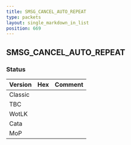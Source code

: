 ```yaml
---
title: SMSG_CANCEL_AUTO_REPEAT
type: packets
layout: single_markdown_in_list
position: 669
---
```


## SMSG_CANCEL_AUTO_REPEAT

### Status

Version    | Hex        | Comment
---------- | ---------- | ---------- 
Classic    |            |
TBC        |            |
WotLK      |            |
Cata       |            |
MoP        |            |